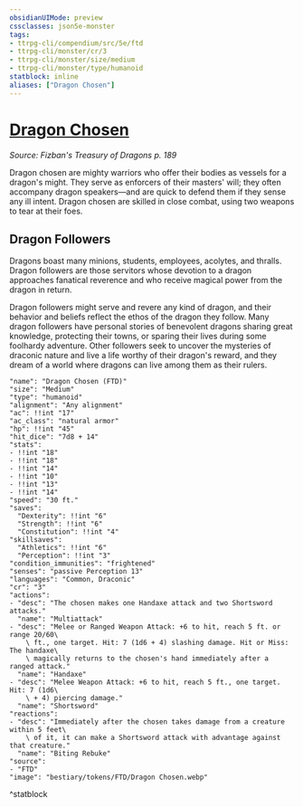 ```yaml
---
obsidianUIMode: preview
cssclasses: json5e-monster
tags:
- ttrpg-cli/compendium/src/5e/ftd
- ttrpg-cli/monster/cr/3
- ttrpg-cli/monster/size/medium
- ttrpg-cli/monster/type/humanoid
statblock: inline
aliases: ["Dragon Chosen"]
---
```

# [Dragon Chosen](3-Compendium\CLI\bestiary\humanoid/dragon-chosen-ftd.md)
*Source: Fizban's Treasury of Dragons p. 189*  

Dragon chosen are mighty warriors who offer their bodies as vessels for a dragon's might. They serve as enforcers of their masters' will; they often accompany dragon speakers—and are quick to defend them if they sense any ill intent. Dragon chosen are skilled in close combat, using two weapons to tear at their foes.

## Dragon Followers

Dragons boast many minions, students, employees, acolytes, and thralls. Dragon followers are those servitors whose devotion to a dragon approaches fanatical reverence and who receive magical power from the dragon in return.

Dragon followers might serve and revere any kind of dragon, and their behavior and beliefs reflect the ethos of the dragon they follow. Many dragon followers have personal stories of benevolent dragons sharing great knowledge, protecting their towns, or sparing their lives during some foolhardy adventure. Other followers seek to uncover the mysteries of draconic nature and live a life worthy of their dragon's reward, and they dream of a world where dragons can live among them as their rulers.

```statblock
"name": "Dragon Chosen (FTD)"
"size": "Medium"
"type": "humanoid"
"alignment": "Any alignment"
"ac": !!int "17"
"ac_class": "natural armor"
"hp": !!int "45"
"hit_dice": "7d8 + 14"
"stats":
- !!int "18"
- !!int "18"
- !!int "14"
- !!int "10"
- !!int "13"
- !!int "14"
"speed": "30 ft."
"saves":
  "Dexterity": !!int "6"
  "Strength": !!int "6"
  "Constitution": !!int "4"
"skillsaves":
  "Athletics": !!int "6"
  "Perception": !!int "3"
"condition_immunities": "frightened"
"senses": "passive Perception 13"
"languages": "Common, Draconic"
"cr": "3"
"actions":
- "desc": "The chosen makes one Handaxe attack and two Shortsword attacks."
  "name": "Multiattack"
- "desc": "Melee or Ranged Weapon Attack: +6 to hit, reach 5 ft. or range 20/60\
    \ ft., one target. Hit: 7 (1d6 + 4) slashing damage. Hit or Miss: The handaxe\
    \ magically returns to the chosen's hand immediately after a ranged attack."
  "name": "Handaxe"
- "desc": "Melee Weapon Attack: +6 to hit, reach 5 ft., one target. Hit: 7 (1d6\
    \ + 4) piercing damage."
  "name": "Shortsword"
"reactions":
- "desc": "Immediately after the chosen takes damage from a creature within 5 feet\
    \ of it, it can make a Shortsword attack with advantage against that creature."
  "name": "Biting Rebuke"
"source":
- "FTD"
"image": "bestiary/tokens/FTD/Dragon Chosen.webp"
```
^statblock